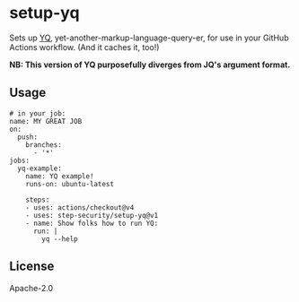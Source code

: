 # setup-yq

Sets up [YQ][ref-yq], yet-another-markup-language-query-er, for use in your GitHub Actions workflow. (And it caches it, too!)

**NB: This version of YQ purposefully diverges from JQ's argument format.**

## Usage

```
# in your job:
name: MY GREAT JOB
on:
  push:
    branches:
      - '*'
jobs:
  yq-example:
    name: YQ example!
    runs-on: ubuntu-latest

    steps:
    - uses: actions/checkout@v4
    - uses: step-security/setup-yq@v1
    - name: Show folks how to run YQ:
      run: |
        yq --help

```

## License

Apache-2.0

[ref-yq]: https://github.com/mikefarah/yq
